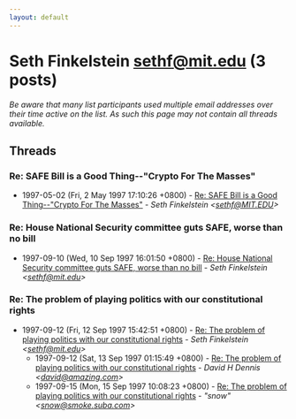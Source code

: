 ```yaml
---
layout: default
---
```


# Seth Finkelstein <sethf@mit.edu> (3 posts)

_Be aware that many list participants used multiple email addresses over their time active on the list. As such this page may not contain all threads available._

## Threads

### Re: SAFE Bill is a Good Thing--"Crypto For The Masses"
+ 1997-05-02 (Fri, 2 May 1997 17:10:26 +0800) - [Re: SAFE Bill is a Good Thing--"Crypto For The Masses"](/archive/1997/05/b7b2d8456ef4e82e01b3bc6932ff698000cc405e5f097bb212658214243d3177) - _Seth Finkelstein \<sethf@MIT.EDU\>_

### Re: House National Security committee guts SAFE, worse than no bill
+ 1997-09-10 (Wed, 10 Sep 1997 16:01:50 +0800) - [Re: House National Security committee guts SAFE, worse than no bill](/archive/1997/09/d37be0f9ca1ef2e8e6eac54dfcb19ef98dbc8dff062b58987ac1d8a9d74e4026) - _Seth Finkelstein \<sethf@mit.edu\>_

### Re: The problem of playing politics with our constitutional rights
+ 1997-09-12 (Fri, 12 Sep 1997 15:42:51 +0800) - [Re: The problem of playing politics with our constitutional rights](/archive/1997/09/cc46d47053eaaf2a92b64a99edb96017f8ce98fb7a6295edf89d3ae895bb4e8d) - _Seth Finkelstein \<sethf@mit.edu\>_
  + 1997-09-12 (Sat, 13 Sep 1997 01:15:49 +0800) - [Re: The problem of playing politics with our constitutional rights](/archive/1997/09/5e5bfdf8626079bbe33a23811a9d4410b2af94e4b5a1f60518595ab0ae0d7fce) - _David H Dennis \<david@amazing.com\>_
  + 1997-09-15 (Mon, 15 Sep 1997 10:08:23 +0800) - [Re: The problem of playing politics with our constitutional rights](/archive/1997/09/6e15e265f40b8272bad997726d7447bcbe8777073259d800c705b9244087f8ee) - _"snow" \<snow@smoke.suba.com\>_


